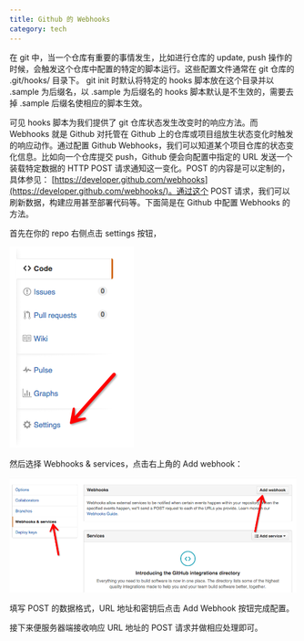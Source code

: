 ```yaml
---
title: Github 的 Webhooks
category: tech
---
```


在 git 中，当一个仓库有重要的事情发生，比如进行仓库的 update, push 操作的时候，会触发这个仓库中配置的特定的脚本运行。这些配置文件通常在 git 仓库的 .git/hooks/ 目录下。 git init 时默认将特定的 hooks 脚本放在这个目录并以 .sample 为后缀名，以 .sample 为后缀名的 hooks 脚本默认是不生效的，需要去掉 .sample 后缀名使相应的脚本生效。
<!--more-->

可见 hooks 脚本为我们提供了 git 仓库状态发生改变时的响应方法。而 Webhooks 就是 Github 对托管在 Github 上的仓库或项目组放生状态变化时触发的响应动作。通过配置 Github Webhooks，我们可以知道某个项目仓库的状态变化信息。比如向一个仓库提交 push，Github 便会向配置中指定的 URL 发送一个装载特定数据的 HTTP POST 请求通知这一变化。POST 的内容是可以定制的，具体参见： [https://developer.github.com/webhooks](https://developer.github.com/webhooks/)。通过这个 POST 请求，我们可以刷新数据，构建应用甚至部署代码等。下面简是在 Github 中配置 Webhooks 的方法。

首先在你的 repo 右侧点击 settings 按钮，

![](/i/2015-10-05-1.png)

然后选择 Webhooks & services，点击右上角的 Add webhook：

![](/i/2015-10-05-2.png)

填写 POST 的数据格式，URL 地址和密钥后点击 Add Webhook 按钮完成配置。

接下来便服务器端接收响应 URL 地址的 POST 请求并做相应处理即可。
